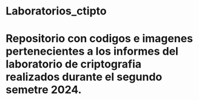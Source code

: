 # Laboratorios_ctipto

# Repositorio con codigos e imagenes pertenecientes a los informes del laboratorio de criptografia realizados durante el segundo semetre 2024. 

